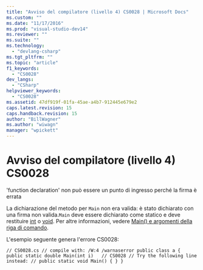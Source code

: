 ```yaml
---
title: "Avviso del compilatore (livello 4) CS0028 | Microsoft Docs"
ms.custom: ""
ms.date: "11/17/2016"
ms.prod: "visual-studio-dev14"
ms.reviewer: ""
ms.suite: ""
ms.technology: 
  - "devlang-csharp"
ms.tgt_pltfrm: ""
ms.topic: "article"
f1_keywords: 
  - "CS0028"
dev_langs: 
  - "CSharp"
helpviewer_keywords: 
  - "CS0028"
ms.assetid: 47df919f-01fa-45ae-a4b7-912445e679e2
caps.latest.revision: 15
caps.handback.revision: 15
author: "BillWagner"
ms.author: "wiwagn"
manager: "wpickett"
---
```

# Avviso del compilatore (livello 4) CS0028
'function declaration' non può essere un punto di ingresso perché la firma è errata  
  
 La dichiarazione del metodo per `Main` non era valida: è stato dichiarato con una firma non valida.`Main` deve essere dichiarato come statico e deve restituire [int](/dotnet/csharp/language-reference/keywords/int) o [void](/dotnet/csharp/language-reference/keywords/void). Per altre informazioni, vedere [Main\(\) e argomenti della riga di comando](/dotnet/csharp/programming-guide/main-and-command-args/main-and-command-line-arguments).  
  
 L'esempio seguente genera l'errore CS0028:  
  
```  
// CS0028.cs // compile with: /W:4 /warnaserror public class a { public static double Main(int i)   // CS0028 // Try the following line instead: // public static void Main() { } }  
```